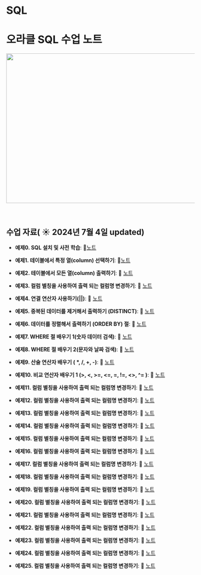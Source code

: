# SQL


# 오라클 SQL 수업 노트


<img src="https://github.com/boeun-pk/R-/blob/main/R%20%EC%88%98%EC%97%85%20%ED%91%9C%EC%A7%80.png" width="600" height="400">

&nbsp;




## 수업 자료( ☀️ 2024년 7월 4일 updated)

- **예제0. SQL 설치 및 사전 학습**:  📄[노트](https://bold-bergamot-e04.notion.site/0-tool-35467ed057f04c998c2d51f073523757?pvs=73)

- **예제1. 테이블에서 특정 열(column) 선택하기**:  📄[노트](https://bold-bergamot-e04.notion.site/1-column-select-1f52c038dac942b4bc29997875b3ddb6?pvs=73)
  &nbsp;
  
- **예제2. 테이블에서 모든 열(column) 출력하기**: 📄 [노트](https://bold-bergamot-e04.notion.site/2-column-select-fadababa883c43f9968db8059dced82b?pvs=4)

- **예제3. 컬럼 별칭을 사용하여 출력 되는 컬럼명 변경하기**: 📄 [노트](https://bold-bergamot-e04.notion.site/3-as-512a42c7ca3f4f54ae218ed42ee37c11?pvs=4)

- **예제4. 연결 연산자 사용하기(||)**: 📄 [노트](https://bold-bergamot-e04.notion.site/4-91017a11f85b44f6a660872fc492d654?pvs=4)

- **예제5. 중복된 데이터를 제거해서 출력하기 (DISTINCT)**: 📄 [노트](https://bold-bergamot-e04.notion.site/5-DISTINCT-select-distinct-6c27e56152f74e1fb6c1981c82bab73d?pvs=4)

- **예제6. 데이터를 정렬해서 출력하기 (ORDER BY) 절**: 📄 [노트](https://bold-bergamot-e04.notion.site/6-ORDER-BY-88129ddd4a404e77b6b9bb088b975c6d?pvs=4)

- **예제7. WHERE 절 배우기 1(숫자 데이터 검색)**: 📄 [노트](https://bold-bergamot-e04.notion.site/7-WHERE-1-where-41f10c0afff34c44b882b72272c3c1f3?pvs=73) 

- **예제8. WHERE 절 배우기 2(문자와 날짜 검색)**: 📄 [노트](https://bold-bergamot-e04.notion.site/8-WHERE-2-where-d71fd82245b9464cac69fdecce4e730f?pvs=4)

- **예제9. 산술 연산자 배우기 ( *, /, +, -)**: 📄 [노트](https://bold-bergamot-e04.notion.site/9-nvl-null-f8c1309a83374983856c826238d2f8eb?pvs=4)

- **예제10. 비교 연산자 배우기 1 (>, <, >=, <=,  =, !=, <>, ^= )**: 📄 [노트](https://bold-bergamot-e04.notion.site/10-1-where-78efb8a612f6496389e18190c4718e58?pvs=4)

- **예제11. 컬럼 별칭을 사용하여 출력 되는 컬럼명 변경하기**: 📄 [노트](https://www.notion.so/3-as-512a42c7ca3f4f54ae218ed42ee37c11?pvs=4)

- **예제12. 컬럼 별칭을 사용하여 출력 되는 컬럼명 변경하기**: 📄 [노트](https://www.notion.so/3-as-512a42c7ca3f4f54ae218ed42ee37c11?pvs=4)

- **예제13. 컬럼 별칭을 사용하여 출력 되는 컬럼명 변경하기**: 📄 [노트](https://www.notion.so/3-as-512a42c7ca3f4f54ae218ed42ee37c11?pvs=4)

- **예제14. 컬럼 별칭을 사용하여 출력 되는 컬럼명 변경하기**: 📄 [노트](https://www.notion.so/3-as-512a42c7ca3f4f54ae218ed42ee37c11?pvs=4)

- **예제15. 컬럼 별칭을 사용하여 출력 되는 컬럼명 변경하기**: 📄 [노트](https://www.notion.so/3-as-512a42c7ca3f4f54ae218ed42ee37c11?pvs=4)

- **예제16. 컬럼 별칭을 사용하여 출력 되는 컬럼명 변경하기**: 📄 [노트](https://www.notion.so/3-as-512a42c7ca3f4f54ae218ed42ee37c11?pvs=4)

- **예제17. 컬럼 별칭을 사용하여 출력 되는 컬럼명 변경하기**: 📄 [노트](https://www.notion.so/3-as-512a42c7ca3f4f54ae218ed42ee37c11?pvs=4)

- **예제18. 컬럼 별칭을 사용하여 출력 되는 컬럼명 변경하기**: 📄 [노트](https://www.notion.so/3-as-512a42c7ca3f4f54ae218ed42ee37c11?pvs=4)

- **예제19. 컬럼 별칭을 사용하여 출력 되는 컬럼명 변경하기**: 📄 [노트](https://www.notion.so/3-as-512a42c7ca3f4f54ae218ed42ee37c11?pvs=4)

- **예제20. 컬럼 별칭을 사용하여 출력 되는 컬럼명 변경하기**: 📄 [노트](https://www.notion.so/3-as-512a42c7ca3f4f54ae218ed42ee37c11?pvs=4)

- **예제21. 컬럼 별칭을 사용하여 출력 되는 컬럼명 변경하기**: 📄 [노트](https://www.notion.so/3-as-512a42c7ca3f4f54ae218ed42ee37c11?pvs=4)

- **예제22. 컬럼 별칭을 사용하여 출력 되는 컬럼명 변경하기**: 📄 [노트](https://www.notion.so/3-as-512a42c7ca3f4f54ae218ed42ee37c11?pvs=4)

- **예제23. 컬럼 별칭을 사용하여 출력 되는 컬럼명 변경하기**: 📄 [노트](https://www.notion.so/3-as-512a42c7ca3f4f54ae218ed42ee37c11?pvs=4)

- **예제24. 컬럼 별칭을 사용하여 출력 되는 컬럼명 변경하기**: 📄 [노트](https://www.notion.so/3-as-512a42c7ca3f4f54ae218ed42ee37c11?pvs=4)

- **예제25. 컬럼 별칭을 사용하여 출력 되는 컬럼명 변경하기**: 📄 [노트](https://www.notion.so/3-as-512a42c7ca3f4f54ae218ed42ee37c11?pvs=4)







